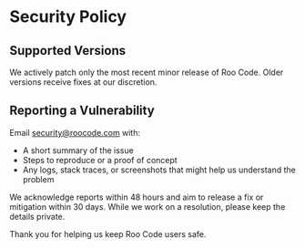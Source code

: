 # Security Policy

## Supported Versions

We actively patch only the most recent minor release of Roo Code. Older versions receive fixes at our discretion.

## Reporting a Vulnerability

Email security@roocode.com with:

- A short summary of the issue
- Steps to reproduce or a proof of concept
- Any logs, stack traces, or screenshots that might help us understand the problem

We acknowledge reports within 48 hours and aim to release a fix or mitigation within 30 days. While we work on a resolution, please keep the details private.

Thank you for helping us keep Roo Code users safe.
